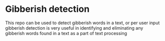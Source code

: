 # Gibberish detection
This repo can be used to detect gibberish words in a text, or per user input
gibberish detection is very useful in identifying and eliminating any gibberish words found in a text as a part of text processing
